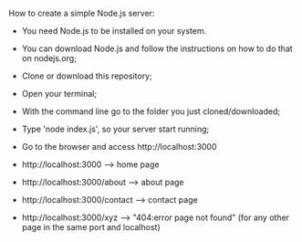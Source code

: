How to create a simple Node.js server:

- You need Node.js to be installed on your system. 
- You can download Node.js and follow the instructions on how to do that on nodejs.org; 
- Clone or download this repository;
- Open your terminal; 
- With the command line go to the folder you just cloned/downloaded; 
- Type 'node index.js', so your server start running; 
- Go to the browser and access http://localhost:3000 

- http://localhost:3000         --> home page 
- http://localhost:3000/about   --> about page 
- http://localhost:3000/contact --> contact page 
- http://localhost:3000/xyz     --> "404:error page not found" 
                                (for any other page in the same port and localhost) 

